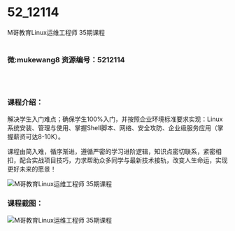 # 52_12114
M哥教育Linux运维工程师 35期课程
<br/></br>
<h3>微:mukewang8 资源编号：5212114</h3>
<br/></br>
<h3>课程介绍：</h3>
<p>解决学生入门难点；确保学生100%入门，并按照企业环境标准要求实现：Linux系统安装、管理与使用、掌握Shell脚本、网络、安全攻防、企业级服务应用（掌握薪资可达8-10K）。</p>
<p>课程由简入难，循序渐进，遵循严密的学习进阶逻辑，知识点密切联系，紧密相扣，配合实战项目技巧，力求帮助众多同学与最新技术接轨，改变人生命运，实现更好未来的愿景！</p>
<p><img src="https://www.ko996.com/wp-content/uploads/img/2020/04/2-49-300x202.png" alt="M哥教育Linux运维工程师 35期课程"></p>
<div class="info-desc">
<h3>课程截图：</h3>
<p><img src="https://www.ko996.com/wp-content/uploads/img/2020/04/1-78.png" alt="M哥教育Linux运维工程师 35期课程"></p>
<p>&nbsp;</p>


			
</div>
